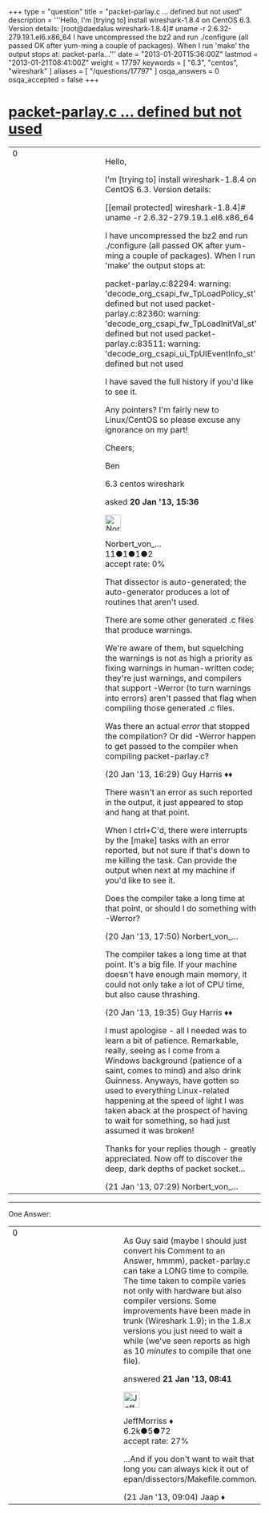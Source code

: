 +++
type = "question"
title = "packet-parlay.c ... defined but not used"
description = '''Hello, I&#x27;m [trying to] install wireshark-1.8.4 on CentOS 6.3. Version details: [root@daedalus wireshark-1.8.4]# uname -r 2.6.32-279.19.1.el6.x86_64 I have uncompressed the bz2 and run ./configure (all passed OK after yum-ming a couple of packages). When I run &#x27;make&#x27; the output stops at: packet-parla...'''
date = "2013-01-20T15:36:00Z"
lastmod = "2013-01-21T08:41:00Z"
weight = 17797
keywords = [ "6.3", "centos", "wireshark" ]
aliases = [ "/questions/17797" ]
osqa_answers = 0
osqa_accepted = false
+++

<div class="headNormal">

# [packet-parlay.c ... defined but not used](/questions/17797/packet-parlayc-defined-but-not-used)

</div>

<div id="main-body">

<div id="askform">

<table id="question-table" style="width:100%;"><colgroup><col style="width: 50%" /><col style="width: 50%" /></colgroup><tbody><tr class="odd"><td style="width: 30px; vertical-align: top"><div class="vote-buttons"><div id="post-17797-score" class="post-score" title="current number of votes">0</div><div id="favorite-count" class="favorite-count"></div></div></td><td><div id="item-right"><div class="question-body"><p>Hello,</p><p>I'm [trying to] install wireshark-1.8.4 on CentOS 6.3. Version details:</p><p>[[email protected] wireshark-1.8.4]# uname -r 2.6.32-279.19.1.el6.x86_64</p><p>I have uncompressed the bz2 and run ./configure (all passed OK after yum-ming a couple of packages). When I run 'make' the output stops at:</p><p>packet-parlay.c:82294: warning: 'decode_org_csapi_fw_TpLoadPolicy_st' defined but not used packet-parlay.c:82360: warning: 'decode_org_csapi_fw_TpLoadInitVal_st' defined but not used packet-parlay.c:83511: warning: 'decode_org_csapi_ui_TpUIEventInfo_st' defined but not used</p><p>I have saved the full history if you'd like to see it.</p><p>Any pointers? I'm fairly new to Linux/CentOS so please excuse any ignorance on my part!</p><p>Cheers,</p><p>Ben</p></div><div id="question-tags" class="tags-container tags">6.3 centos wireshark</div><div id="question-controls" class="post-controls"></div><div class="post-update-info-container"><div class="post-update-info post-update-info-user"><p>asked <strong>20 Jan '13, 15:36</strong></p><img src="https://secure.gravatar.com/avatar/3ff7bf66c7eb4ca1f4f949e83e23e5d5?s=32&amp;d=identicon&amp;r=g" class="gravatar" width="32" height="32" alt="Norbert_von_Batfink&#39;s gravatar image" /><p>Norbert_von_...<br />
<span class="score" title="11 reputation points">11</span><span title="1 badges"><span class="badge1">●</span><span class="badgecount">1</span></span><span title="1 badges"><span class="silver">●</span><span class="badgecount">1</span></span><span title="2 badges"><span class="bronze">●</span><span class="badgecount">2</span></span><br />
<span class="accept_rate" title="Rate of the user&#39;s accepted answers">accept rate:</span> <span title="Norbert_von_Batfink has no accepted answers">0%</span></p></div></div><div id="comments-container-17797" class="comments-container"><span id="17799"></span><div id="comment-17799" class="comment"><div id="post-17799-score" class="comment-score"></div><div class="comment-text"><p>That dissector is auto-generated; the auto-generator produces a lot of routines that aren't used.</p><p>There are some other generated .c files that produce warnings.</p><p>We're aware of them, but squelching the warnings is not as high a priority as fixing warnings in human-written code; they're just warnings, and compilers that support -Werror (to turn warnings into errors) aren't passed that flag when compiling those generated .c files.</p><p>Was there an actual <em>error</em> that stopped the compilation? Or did -Werror happen to get passed to the compiler when compiling packet-parlay.c?</p></div><div id="comment-17799-info" class="comment-info"><span class="comment-age">(20 Jan '13, 16:29)</span> Guy Harris ♦♦</div></div><span id="17800"></span><div id="comment-17800" class="comment"><div id="post-17800-score" class="comment-score"></div><div class="comment-text"><p>There wasn't an error as such reported in the output, it just appeared to stop and hang at that point.</p><p>When I ctrl+C'd, there were interrupts by the [make] tasks with an error reported, but not sure if that's down to me killing the task. Can provide the output when next at my machine if you'd like to see it.</p><p>Does the compiler take a long time at that point, or should I do something with -Werror?</p></div><div id="comment-17800-info" class="comment-info"><span class="comment-age">(20 Jan '13, 17:50)</span> Norbert_von_...</div></div><span id="17801"></span><div id="comment-17801" class="comment"><div id="post-17801-score" class="comment-score"></div><div class="comment-text"><p>The compiler takes a long time at that point. It's a big file. If your machine doesn't have enough main memory, it could not only take a lot of CPU time, but also cause thrashing.</p></div><div id="comment-17801-info" class="comment-info"><span class="comment-age">(20 Jan '13, 19:35)</span> Guy Harris ♦♦</div></div><span id="17807"></span><div id="comment-17807" class="comment"><div id="post-17807-score" class="comment-score"></div><div class="comment-text"><p>I must apologise - all I needed was to learn a bit of patience. Remarkable, really, seeing as I come from a Windows background (patience of a saint, comes to mind) and also drink Guinness. Anyways, have gotten so used to everything Linux-related happening at the speed of light I was taken aback at the prospect of having to wait for something, so had just assumed it was broken!</p><p>Thanks for your replies though - greatly appreciated. Now off to discover the deep, dark depths of packet socket...</p></div><div id="comment-17807-info" class="comment-info"><span class="comment-age">(21 Jan '13, 07:29)</span> Norbert_von_...</div></div></div><div id="comment-tools-17797" class="comment-tools"></div><div class="clear"></div><div id="comment-17797-form-container" class="comment-form-container"></div><div class="clear"></div></div></td></tr></tbody></table>

------------------------------------------------------------------------

<div class="tabBar">

<span id="sort-top"></span>

<div class="headQuestions">

One Answer:

</div>

</div>

<span id="17812"></span>

<div id="answer-container-17812" class="answer">

<table style="width:100%;"><colgroup><col style="width: 50%" /><col style="width: 50%" /></colgroup><tbody><tr class="odd"><td style="width: 30px; vertical-align: top"><div class="vote-buttons"><div id="post-17812-score" class="post-score" title="current number of votes">0</div></div></td><td><div class="item-right"><div class="answer-body"><p>As Guy said (maybe I should just convert his Comment to an Answer, hmmm), packet-parlay.c can take a LONG time to compile. The time taken to compile varies not only with hardware but also compiler versions. Some improvements have been made in trunk (Wireshark 1.9); in the 1.8.x versions you just need to wait a while (we've seen reports as high as 10 <em>minutes</em> to compile that one file).</p></div><div class="answer-controls post-controls"></div><div class="post-update-info-container"><div class="post-update-info post-update-info-user"><p>answered <strong>21 Jan '13, 08:41</strong></p><img src="https://secure.gravatar.com/avatar/e0564001bb7deb960d5d9d9c1e0ba074?s=32&amp;d=identicon&amp;r=g" class="gravatar" width="32" height="32" alt="JeffMorriss&#39;s gravatar image" /><p>JeffMorriss ♦<br />
<span class="score" title="6219 reputation points"><span>6.2k</span></span><span title="5 badges"><span class="silver">●</span><span class="badgecount">5</span></span><span title="72 badges"><span class="bronze">●</span><span class="badgecount">72</span></span><br />
<span class="accept_rate" title="Rate of the user&#39;s accepted answers">accept rate:</span> <span title="JeffMorriss has 103 accepted answers">27%</span></p></div></div><div id="comments-container-17812" class="comments-container"><span id="17815"></span><div id="comment-17815" class="comment"><div id="post-17815-score" class="comment-score"></div><div class="comment-text"><p>...And if you don't want to wait that long you can always kick it out of epan/dissectors/Makefile.common.</p></div><div id="comment-17815-info" class="comment-info"><span class="comment-age">(21 Jan '13, 09:04)</span> Jaap ♦</div></div></div><div id="comment-tools-17812" class="comment-tools"></div><div class="clear"></div><div id="comment-17812-form-container" class="comment-form-container"></div><div class="clear"></div></div></td></tr></tbody></table>

</div>

<div class="paginator-container-left">

</div>

</div>

</div>

